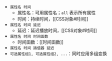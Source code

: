 - `属性名 时间`
	- 属性名：可用属性名；`all` 表示所有属性
	- 时间：持续时间，[[CSS对象#时间]]
- `属性名 时间 延迟`
	- 延迟：延迟播放时间，[[CSS对象#时间]]
- `属性名 时间 时间函数`
	- 时间函数：[[时间函数]]
- `属性名 时间 插值器 延迟`
- `可选属性组1, 可选属性组2, ...`：同时应用多组变换